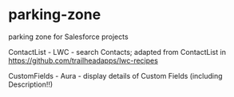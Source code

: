 # parking-zone
parking zone for Salesforce projects

ContactList - LWC - search Contacts; adapted from ContactList in https://github.com/trailheadapps/lwc-recipes

CustomFields - Aura - display details of Custom Fields (including Description!!)

